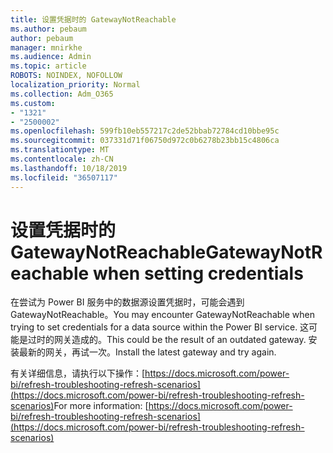 ```yaml
---
title: 设置凭据时的 GatewayNotReachable
ms.author: pebaum
author: pebaum
manager: mnirkhe
ms.audience: Admin
ms.topic: article
ROBOTS: NOINDEX, NOFOLLOW
localization_priority: Normal
ms.collection: Adm_O365
ms.custom:
- "1321"
- "2500002"
ms.openlocfilehash: 599fb10eb557217c2de52bbab72784cd10bbe95c
ms.sourcegitcommit: 037331d71f06750d972c0b6278b23bb15c4806ca
ms.translationtype: MT
ms.contentlocale: zh-CN
ms.lasthandoff: 10/18/2019
ms.locfileid: "36507117"
---
```

# <a name="gatewaynotreachable-when-setting-credentials"></a><span data-ttu-id="c0d81-102">设置凭据时的 GatewayNotReachable</span><span class="sxs-lookup"><span data-stu-id="c0d81-102">GatewayNotReachable when setting credentials</span></span>

<span data-ttu-id="c0d81-103">在尝试为 Power BI 服务中的数据源设置凭据时，可能会遇到 GatewayNotReachable。</span><span class="sxs-lookup"><span data-stu-id="c0d81-103">You may encounter GatewayNotReachable when trying to set credentials for a data source within the Power BI service.</span></span> <span data-ttu-id="c0d81-104">这可能是过时的网关造成的。</span><span class="sxs-lookup"><span data-stu-id="c0d81-104">This could be the result of an outdated gateway.</span></span> <span data-ttu-id="c0d81-105">安装最新的网关，再试一次。</span><span class="sxs-lookup"><span data-stu-id="c0d81-105">Install the latest gateway and try again.</span></span>

<span data-ttu-id="c0d81-106">有关详细信息，请执行以下操作：[https://docs.microsoft.com/power-bi/refresh-troubleshooting-refresh-scenarios](https://docs.microsoft.com/power-bi/refresh-troubleshooting-refresh-scenarios)</span><span class="sxs-lookup"><span data-stu-id="c0d81-106">For more information: [https://docs.microsoft.com/power-bi/refresh-troubleshooting-refresh-scenarios](https://docs.microsoft.com/power-bi/refresh-troubleshooting-refresh-scenarios)</span></span>
